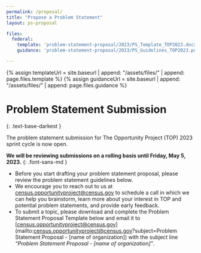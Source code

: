 ```yaml
---
permalink: /proposal/
title: "Propose a Problem Statement"
layout: ps-proposal

files:
  federal:
    template: 'problem-statement-proposal/2023/PS_Template_TOP2023.docx'
    guidance: 'problem-statement-proposal/2023/PS_Guidelines_TOP2023.pdf'

---
```

{% assign templateUrl = site.baseurl | append: "/assets/files/" | append: page.files.template %}
{% assign guidanceUrl = site.baseurl | append: "/assets/files/" | append: page.files.guidance %}

# Problem Statement Submission
{: .text-base-darkest }

The problem statement submission for The Opportunity Project (TOP) 2023 sprint cycle is now open.

**We will be reviewing submissions on a rolling basis until Friday, May 5, 2023.**
{: .font-sans-md }

- Before you start drafting your problem statement proposal, please review the problem statement guidelines below.
- We encourage you to reach out to us at census.opportunityproject@census.gov to schedule a call in which we can help you brainstorm, learn more about your interest in TOP and potential problem statements, and provide early feedback.
- To submit a topic, please download and complete the Problem Statement Proposal Template below and email it to [census.opportunityproject@census.gov](mailto:census.opportunityproject@census.gov?subject=Problem Statement Proposal - [name of organization]) with the subject line *“Problem Statement Proposal - [name of organization]”*.
